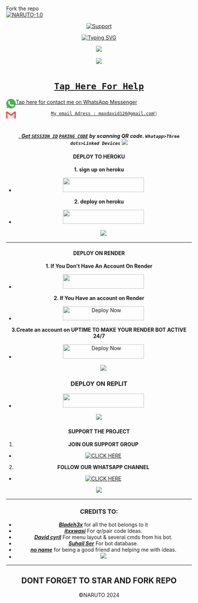  Fork the repo
    <br>
<a href="https://github.com/Loukson/NARUTO-MD/fork"><img title="NARUTO-1.0" src="https://img.shields.io/badge/FORK NARUTO-1.0-h?color=black&style=for-the-badge&logo=stackshare"></a>
</p>
<p align="center">
  <a href="https://chat.whatsapp.com/ESB8e9HAS2wGlwBvzGYnLx">
    <img alt=Support height="250" src="https://iili.io/25Lzxbs.jpg"> 
    </p>
      <div align="center">
<a href="https://git.io/typing-svg"><img src="https://readme-typing-svg.demolab.com?font=Impact&size=50&pause=1000&color=000000&center=true&width=910&height=100&lines=THIS IS+NARUTO-MD,-V2;MULTI+DEVICE+WHATSAPP+BOT;CREATED+BY+ TEAM BLADE ;PUBLIC+RELESED+DATE;2024/08/13;." alt="Typing SVG" /></a>
  </p>
  <p align="center"> 
  <a href="https://github.com/Loukson/NARUTO-MD/stargazers">
    <img src="https://img.shields.io/github/stars/NARUTO-MD?style=social">

 <p align="center">
  <a href="https://github.com/Loukson/NARUTO-MD/fork">
    <img src="https://img.shields.io/github/forks/Bladeh3x/BLADE-MD-V2?label=Fork&style=social">
  
  # ```Tap Here For Help```  
  
  <p align="left">
  <a href="https://wa.me/22502331988?text=Salut+༒⊟༺𝙻𝙾𝚄𝙺𝚂𝙾𝙽 𝚄𝚉𝚄𝙼𝙰𝙺𝙸༻⊟༒+TECH">
    <img align="left" alt="SIEGRIN | Whastapp" width="26px" src="https://raw.githubusercontent.com/PikaBotz/My_Personal_Space/main/Images/AnyaBot_pics/Anya_v2/Whatsapp.svg" />
  Tap here for contact me on WhatsApp Messenger 
  </p>
  <p align="center">
  <a href="My email: maxdavid126@gmail.com">
    <img align="left" alt="SIEGRIN | Gmail" width="26px" src="https://raw.githubusercontent.com/PikaBotz/My_Personal_Space/main/Images/AnyaBot_pics/Anya_v2/Gmail.svg" />
  
    My email Adress : maxdavid126@gmail.com
     
  <div><br>
</p>
   
. ***Get [`SESSION ID`](https://scanqr.onrender.com/wasiqr) [`PARING CODE`](https://scanqr.onrender.com/pair) by scanning QR code. `Whatapp>Three dots>Linked Devices`***
<a><img src='https://i.imgur.com/LyHic3i.gif'/></a>

#### DEPLOY TO HEROKU 
**1. sign up on heroku**

- <a align="center"><a href="https://signup.heroku.com">
 <img src="https://img.shields.io/badge/Create%20Account%20Now-purple?style=for-the-badge&logo=heroku" width="220" height="38.45"/></a></p>

**2. deploy on heroku**
  - <a align="center"><a href="https://dashboard.heroku.com/new?template=https://github.com/bladeh3x/NARUTO-MD"> <img src="https://img.shields.io/badge/DEPLOY%20NOW-purple?style=for-the-badge&logo=heroku" width="220" height="38.45"/></a></p>
<a><img src='https://i.imgur.com/LyHic3i.gif'/></a>  


***

#### DEPLOY ON RENDER 
**1. If You Don't Have An Account On Render**
- <a href="https://dashboard.render.com/register"><img src="https://img.shields.io/badge/CREATE AN ACCOUNT NOW-h?color=green&style=for-the-badge&logo=msi" width="220" height="38.45"/></a></p>

**2. If You Have an account on Render**
- <a href="https://render.com"><img title="Deploy Now" src="https://img.shields.io/badge/DEPLOY NOW-h?color=green&style=for-the-badge&logo=msi" width="220" height="38.45"/></a></p>

**3.Create an account on UPTIME TO MAKE YOUR RENDER BOT ACTIVE 24/7**
- <a href="https://uptimerobot.com"><img title="Deploy Now" src="https://img.shields.io/badge/CREATE NOW-h?color=red&style=for-the-badge&logo=msi" width="220" height="38.45"/></a></p>
<a><img src='https://i.imgur.com/LyHic3i.gif'/></a>


### DEPLOY ON REPLIT
- <p align="center" >
    <a href="https://repl.it/github/NARUTO-MD">
    <img src="https://i.ibb.co/zrB5kMh/deploy-on-repl.jpg" width="220" height="38.45"/></a></p>
<a><img src='https://i.imgur.com/LyHic3i.gif'/></a>


#### SUPPORT THE PROJECT 
1. **JOIN OUR SUPPORT GROUP**
- <a href="https://chat.whatsapp.com/DLniUfYVWR50sbkZDR8tBI" target="_blank">
    <img alt="CLICK HERE" src="https://img.shields.io/badge/ JOIN NOW ✅ -25D366?style=for-the-badge&logo=whatsapp&logoColor=white" />
  </a>
  
2. **FOLLOW OUR WHATSAPP CHANNEL**

- <a href="https://whatsapp.com/channel/0029VafHAVpICVfdEERr6h2f" target="_blank">
    <img alt="CLICK HERE " src="https://img.shields.io/badge/ FOLLOW NOW -25D366?style=for-the-badge&logo=whatsapp&logoColor=white" />
  </a>
<a><img src='https://i.imgur.com/LyHic3i.gif'/></a>

***
### CREDITS TO:
- [***Bladeh3x***](https://github.com/Bladeh3x) for all the bot belongs to it
- [***itxxwasi***](https://github.com/Itxxwasi) For qr/pair code Ideas.
- [***David cyril***](https://github.com/DeeCeeXxx) For menu layout & several cmds from his bot. 
- [***Suhail Ser***](https://github.com/SuhailTechInfo) For bot database.
-  [***no name***](https://github.com/GEEKMDXINC) for being a good friend and helping me with ideas.
- <a><img src='https://i.imgur.com/LyHic3i.gif'/></a>
***
## DONT FORGET TO STAR AND FORK REPO 
©NARUTO 2024
